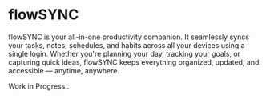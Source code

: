 # flowSYNC
flowSYNC is your all-in-one productivity companion. It seamlessly syncs your tasks, notes, schedules, and habits across all your devices using a single login. Whether you're planning your day, tracking your goals, or capturing quick ideas, flowSYNC keeps everything organized, updated, and accessible — anytime, anywhere.


Work in Progress..
